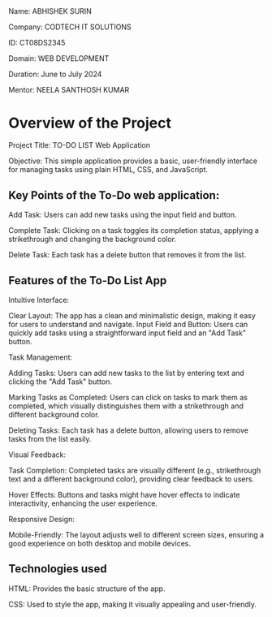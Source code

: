 
## 


Name: ABHISHEK SURIN

Company: CODTECH IT SOLUTIONS

ID: CT08DS2345

Domain: WEB DEVELOPMENT

Duration: June to July 2024

Mentor: NEELA SANTHOSH KUMAR

# Overview of the Project

Project Title: TO-DO LIST Web Application

Objective: This simple application provides a basic, user-friendly interface for managing tasks using plain HTML, CSS, and JavaScript.









## Key Points of the To-Do web application:
Add Task: Users can add new tasks using the input field and button.

Complete Task: Clicking on a task toggles its completion status, applying a strikethrough and changing the background color.

Delete Task: Each task has a delete button that removes it from the list.




## Features of the To-Do List App

Intuitive Interface:

Clear Layout: The app has a clean and minimalistic design, making it easy for users to understand and navigate.
Input Field and Button: Users can quickly add tasks using a straightforward input field and an "Add Task" button.

Task Management:

Adding Tasks: Users can add new tasks to the list by entering text and clicking the "Add Task" button.

Marking Tasks as Completed: Users can click on tasks to mark them as completed, which visually distinguishes them with a strikethrough and different background color.

Deleting Tasks: Each task has a delete button, allowing users to remove tasks from the list easily.

Visual Feedback:

Task Completion: Completed tasks are visually different (e.g., strikethrough text and a different background color), providing clear feedback to users.

Hover Effects: Buttons and tasks might have hover effects to indicate interactivity, enhancing the user experience.

Responsive Design:

Mobile-Friendly: The layout adjusts well to different screen sizes, ensuring a good experience on both desktop and mobile devices.
## Technologies used

HTML: Provides the basic structure of the app.

CSS: Used to style the app, making it visually appealing and user-friendly.
 
